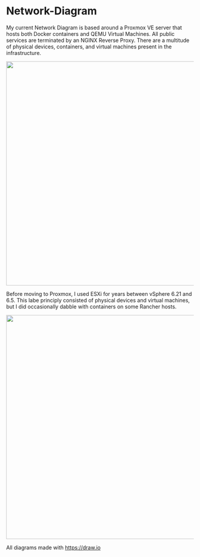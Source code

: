 # Network-Diagram

My current Network Diagram is based around a Proxmox VE server that hosts both Docker containers and QEMU Virtual Machines. All public services are terminated by an NGINX Reverse Proxy. There are a multitude of physical devices, containers, and virtual machines present in the infrastructure.   


<p align="center">
   <img src="https://raw.githubusercontent.com/zimmertr/Network-Diagram/master/Proxmox_Lab_2018-Current.png" height="600">
</p>


Before moving to Proxmox, I used ESXi for years between vSphere 6.21 and 6.5. This labe principly consisted of physical devices and virtual machines, but I did occasionally dabble with containers on some Rancher hosts.   


<p align="center">
   <img src="https://raw.githubusercontent.com/zimmertr/Network-Diagram/master/ESXi_Lab_2016-2018.png" height="600">
</p>

All diagrams made with https://draw.io